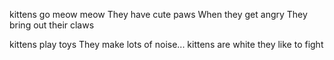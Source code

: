 kittens go meow meow
They have cute paws
When they get angry
They bring out their claws

kittens play toys
They make lots of noise...
kittens are white
they like to fight


